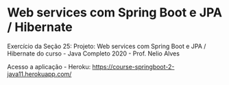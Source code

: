 # Web services com Spring Boot e JPA / Hibernate
Exercício da Seção 25: Projeto: Web services com Spring Boot e JPA / Hibernate do curso - Java Completo 2020 - Prof. Nelio Alves 

Acesso a aplicação - Heroku: https://course-springboot-2-java11.herokuapp.com/
